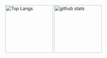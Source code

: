 <p align="left"> 
  <img alt="Top Langs" height="150px" src="https://github-readme-stats.vercel.app/api/top-langs/?username=t-ube&layout=compact&show_icons=true&theme=vue" />
  <img alt="github stats" height="150px" src="https://github-readme-stats.vercel.app/api?username=t-ube&theme=vue&show_icons=ture" />
</p>
